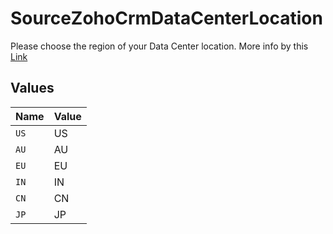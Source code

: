 # SourceZohoCrmDataCenterLocation

Please choose the region of your Data Center location. More info by this <a href="https://www.zoho.com/crm/developer/docs/api/v2/multi-dc.html">Link</a>


## Values

| Name  | Value |
| ----- | ----- |
| `US`  | US    |
| `AU`  | AU    |
| `EU`  | EU    |
| `IN`  | IN    |
| `CN`  | CN    |
| `JP`  | JP    |